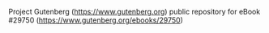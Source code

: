 Project Gutenberg (https://www.gutenberg.org) public repository for eBook #29750 (https://www.gutenberg.org/ebooks/29750)
